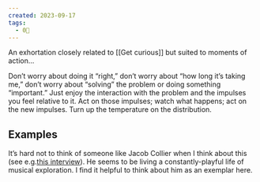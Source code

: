 ```yaml
---
created: 2023-09-17
tags:
  - 0🌲
---
```

An exhortation closely related to [[Get curious]] but suited to moments of action...

Don’t worry about doing it “right,” don’t worry about “how long it’s taking me,” don’t worry about “solving” the problem or doing something “important.” Just enjoy the interaction with the problem and the impulses you feel relative to it. Act on those impulses; watch what happens; act on the new impulses. Turn up the temperature on the distribution.

## Examples

It’s hard not to think of someone like Jacob Collier when I think about this (see e.g.[this interview](https://www.youtube.com/watch?v=sNCNFm17McA)). He seems to be living a constantly-playful life of musical exploration. I find it helpful to think about him as an exemplar here.